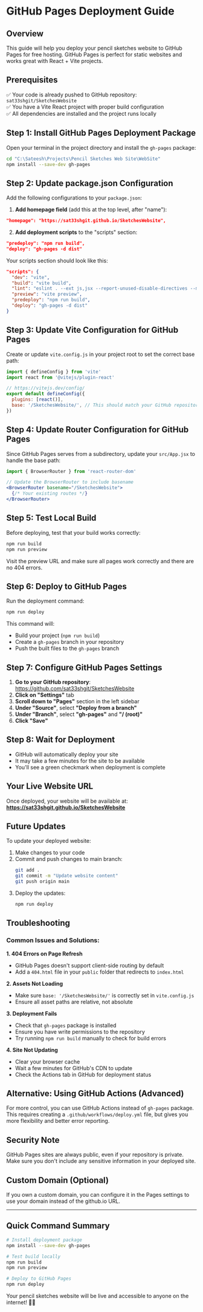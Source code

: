 # GitHub Pages Deployment Guide

## Overview
This guide will help you deploy your pencil sketches website to GitHub Pages for free hosting. GitHub Pages is perfect for static websites and works great with React + Vite projects.

## Prerequisites
✅ Your code is already pushed to GitHub repository: `sat33shgit/SketchesWebsite`  
✅ You have a Vite React project with proper build configuration  
✅ All dependencies are installed and the project runs locally  

## Step 1: Install GitHub Pages Deployment Package

Open your terminal in the project directory and install the `gh-pages` package:

```bash
cd "C:\Sateesh\Projects\Pencil Sketches Web Site\WebSite"
npm install --save-dev gh-pages
```

## Step 2: Update package.json Configuration

Add the following configurations to your `package.json`:

1. **Add homepage field** (add this at the top level, after "name"):
```json
"homepage": "https://sat33shgit.github.io/SketchesWebsite",
```

2. **Add deployment scripts** to the "scripts" section:
```json
"predeploy": "npm run build",
"deploy": "gh-pages -d dist"
```

Your scripts section should look like this:
```json
"scripts": {
  "dev": "vite",
  "build": "vite build",
  "lint": "eslint . --ext js,jsx --report-unused-disable-directives --max-warnings 0",
  "preview": "vite preview",
  "predeploy": "npm run build",
  "deploy": "gh-pages -d dist"
}
```

## Step 3: Update Vite Configuration for GitHub Pages

Create or update `vite.config.js` in your project root to set the correct base path:

```javascript
import { defineConfig } from 'vite'
import react from '@vitejs/plugin-react'

// https://vitejs.dev/config/
export default defineConfig({
  plugins: [react()],
  base: '/SketchesWebsite/', // This should match your GitHub repository name
})
```

## Step 4: Update Router Configuration for GitHub Pages

Since GitHub Pages serves from a subdirectory, update your `src/App.jsx` to handle the base path:

```jsx
import { BrowserRouter } from 'react-router-dom'

// Update the BrowserRouter to include basename
<BrowserRouter basename="/SketchesWebsite">
  {/* Your existing routes */}
</BrowserRouter>
```

## Step 5: Test Local Build

Before deploying, test that your build works correctly:

```bash
npm run build
npm run preview
```

Visit the preview URL and make sure all pages work correctly and there are no 404 errors.

## Step 6: Deploy to GitHub Pages

Run the deployment command:

```bash
npm run deploy
```

This command will:
- Build your project (`npm run build`)
- Create a `gh-pages` branch in your repository
- Push the built files to the `gh-pages` branch

## Step 7: Configure GitHub Pages Settings

1. **Go to your GitHub repository**: https://github.com/sat33shgit/SketchesWebsite
2. **Click on "Settings"** tab
3. **Scroll down to "Pages"** section in the left sidebar
4. **Under "Source"**, select **"Deploy from a branch"**
5. **Under "Branch"**, select **"gh-pages"** and **"/ (root)"**
6. **Click "Save"**

## Step 8: Wait for Deployment

- GitHub will automatically deploy your site
- It may take a few minutes for the site to be available
- You'll see a green checkmark when deployment is complete

## Your Live Website URL

Once deployed, your website will be available at:
**https://sat33shgit.github.io/SketchesWebsite**

## Future Updates

To update your deployed website:
1. Make changes to your code
2. Commit and push changes to main branch:
   ```bash
   git add .
   git commit -m "Update website content"
   git push origin main
   ```
3. Deploy the updates:
   ```bash
   npm run deploy
   ```

## Troubleshooting

### Common Issues and Solutions:

**1. 404 Errors on Page Refresh**
- GitHub Pages doesn't support client-side routing by default
- Add a `404.html` file in your `public` folder that redirects to `index.html`

**2. Assets Not Loading**
- Make sure `base: '/SketchesWebsite/'` is correctly set in `vite.config.js`
- Ensure all asset paths are relative, not absolute

**3. Deployment Fails**
- Check that `gh-pages` package is installed
- Ensure you have write permissions to the repository
- Try running `npm run build` manually to check for build errors

**4. Site Not Updating**
- Clear your browser cache
- Wait a few minutes for GitHub's CDN to update
- Check the Actions tab in GitHub for deployment status

## Alternative: Using GitHub Actions (Advanced)

For more control, you can use GitHub Actions instead of `gh-pages` package. This requires creating a `.github/workflows/deploy.yml` file, but gives you more flexibility and better error reporting.

## Security Note

GitHub Pages sites are always public, even if your repository is private. Make sure you don't include any sensitive information in your deployed site.

## Custom Domain (Optional)

If you own a custom domain, you can configure it in the Pages settings to use your domain instead of the github.io URL.

---

## Quick Command Summary

```bash
# Install deployment package
npm install --save-dev gh-pages

# Test build locally
npm run build
npm run preview

# Deploy to GitHub Pages
npm run deploy
```

Your pencil sketches website will be live and accessible to anyone on the internet! 🎨✨

